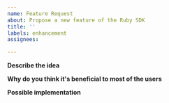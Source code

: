 ```yaml
---
name: Feature Request
about: Propose a new feature of the Ruby SDK 
title: ''
labels: enhancement
assignees: 

---
```


**Describe the idea**

**Why do you think it's beneficial to most of the users**

**Possible implementation**
